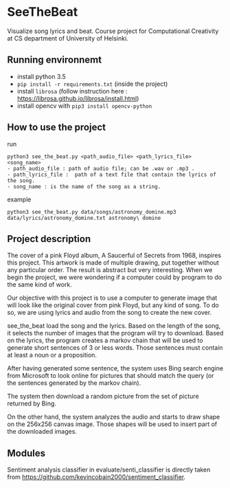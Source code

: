 # SeeTheBeat

Visualize song lyrics and beat. 
Course project for Computational Creativity at CS department of University of Helsinki.  



## Running environnemt
- install python 3.5
- ``pip install -r requirements.txt`` (inside the project)
- install ``librosa`` (follow instruction here : https://librosa.github.io/librosa/install.html)
- install opencv with ``pip3 install opencv-python`` 

## How to use the project

run

	python3 see_the_beat.py <path_audio_file> <path_lyrics_file> <song_name>
	- path_audio_file : path of audio file; can be .wav or .mp3 .
	- path_lyrics_file :  path of a text file that contain the lyrics of the song. 
	- song_name : is the name of the song as a string. 

example

	python3 see_the_beat.py data/songs/astronomy_domine.mp3 data/lyrics/astronomy_domine.txt astronomy\ domine


## Project description

The cover of a pink Floyd album, A Saucerful of Secrets from 1968, inspires this project. This artwork is made of multiple drawing, put together without any particular order. The result is abstract but very interesting. When we begin the project, we were wondering if a computer could by program to do the same kind of work. 

Our objective with this project is to use a computer to generate image that will look like the original cover from pink Floyd, but any kind of song. To do so, we are using lyrics and audio from the song to create the new cover. 

see_the_beat load the song and the lyrics. Based on the length of the song, it selects the number of images that the program will try to download. Based on the lyrics, the program creates a markov chain that will be used to generate short sentences of 3 or less words. Those sentences must contain at least a noun or a proposition. 

After having generated some sentence, the system uses Bing search engine from Microsoft to look online for pictures that should match the query (or the sentences generated by the markov chain). 

The system then download a random picture from the set of picture returned by Bing. 

On the other hand, the system analyzes the audio and starts to draw shape on the 256x256 canvas image. Those shapes will be used to insert part of the downloaded images.

 ## Modules
 Sentiment analysis classifier in evaluate/senti_classifier is directly taken from https://github.com/kevincobain2000/sentiment_classifier.
 
